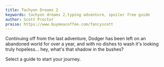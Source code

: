 ```yaml
---
title: Tachyon Dreams 2
keywords: tachyon dreams 2,typing adventure, spoiler free guide
author: Scott Proctor
praise: https://www.buymeacoffee.com/fancyscott
---
```


Continuing off from the last adventure, Dodger has been left on an abandoned world for over a year, and with no dishes to wash it's looking truly hopeless... hey, what's that shadow in the bushes?

Select a guide to start your journey.
